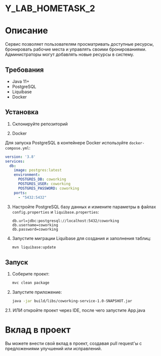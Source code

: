 # Y_LAB_HOMETASK_2

# Описание

Сервис позволяет пользователям просматривать доступные ресурсы, бронировать рабочие места и управлять своими бронированиями. Администраторы могут добавлять новые ресурсы в систему.

## Требования

- Java 11+
- PostgreSQL
- Liquibase
- Docker

## Установка

1. Склонируйте репозиторий

2. Docker

Для запуска PostgreSQL в контейнере Docker используйте `docker-compose.yml`:

```yaml
version: '3.8'
services:
  db:
    image: postgres:latest
    environment:
      POSTGRES_DB: coworking
      POSTGRES_USER: coworking
      POSTGRES_PASSWORD: coworking
    ports:
      - "5432:5432"

```

3. Настройте PostgreSQL базу данных и измените параметры в файлах `config.properties` и `liquibase.properties`:

    ```properties
    db.url=jdbc:postgresql://localhost:5432/coworking
    db.username=coworking
    db.password=coworking
    ```

4. Запустите миграции Liquibase для создания и заполнения таблиц:

    ```sh
    mvn liquibase:update
    ```

## Запуск

1. Соберите проект:
    ```sh
    mvc clean package
    ```

2. Запустите приложение:
    ```sh
    java -jar build/libs/coworking-service-1.0-SNAPSHOT.jar
    ```
2.1. ИЛИ откройте проект через IDE, после чего запустите App.java 

# Вклад в проект

Вы можете внести свой вклад в проект, создавая pull request'ы с предложениями улучшений или исправлений.
